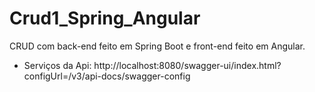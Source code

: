 # Crud1_Spring_Angular

CRUD com back-end feito em Spring Boot e front-end feito em Angular.

* Serviços da Api: http://localhost:8080/swagger-ui/index.html?configUrl=/v3/api-docs/swagger-config
